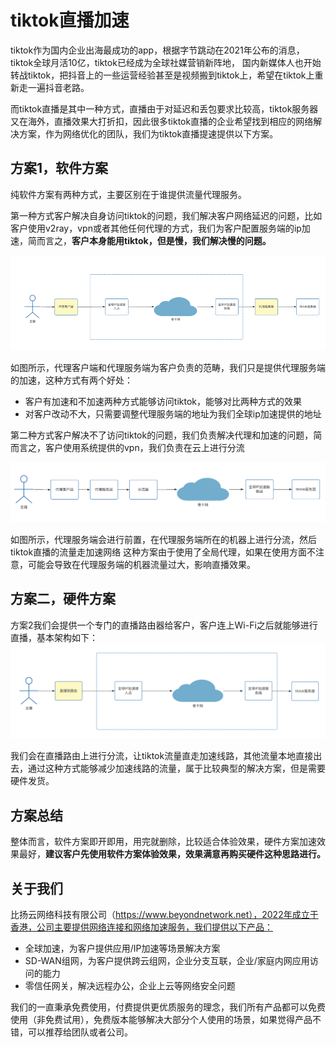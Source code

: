 
# tiktok直播加速
tiktok作为国内企业出海最成功的app，根据字节跳动在2021年公布的消息，tiktok全球月活10亿，tiktok已经成为全球社媒营销新阵地，
国内新媒体人也开始转战tiktok，把抖音上的一些运营经验甚至是视频搬到tiktok上，希望在tiktok上重新走一遍抖音老路。

而tiktok直播是其中一种方式，直播由于对延迟和丢包要求比较高，tiktok服务器又在海外，直播效果大打折扣，因此很多tiktok直播的企业希望找到相应的网络解决方案，作为网络优化的团队，我们为tiktok直播提速提供以下方案。

## 方案1，软件方案
纯软件方案有两种方式，主要区别在于谁提供流量代理服务。

第一种方式客户解决自身访问tiktok的问题，我们解决客户网络延迟的问题，比如客户使用v2ray，vpn或者其他任何代理的方式，我们为客户配置服务端的ip加速，简而言之，**客户本身能用tiktok，但是慢，我们解决慢的问题。**

![img_3.png](img_3.png)

如图所示，代理客户端和代理服务端为客户负责的范畴，我们只是提供代理服务端的加速，这种方式有两个好处：

- 客户有加速和不加速两种方式能够访问tiktok，能够对比两种方式的效果
- 对客户改动不大，只需要调整代理服务端的地址为我们全球ip加速提供的地址

第二种方式客户解决不了访问tiktok的问题，我们负责解决代理和加速的问题，简而言之，客户使用系统提供的vpn，我们负责在云上进行分流

![img_4.png](img_4.png)

如图所示，代理服务端会进行前置，在代理服务端所在的机器上进行分流，然后tiktok直播的流量走加速网络 这种方案由于使用了全局代理，如果在使用方面不注意，可能会导致在代理服务端的机器流量过大，影响直播效果。

## 方案二，硬件方案
方案2我们会提供一个专门的直播路由器给客户，客户连上Wi-Fi之后就能够进行直播，基本架构如下：
![img_5.png](img_5.png)

我们会在直播路由上进行分流，让tiktok流量直走加速线路，其他流量本地直接出去，通过这种方式能够减少加速线路的流量，属于比较典型的解决方案，但是需要硬件发货。

## 方案总结
整体而言，软件方案即开即用，用完就删除，比较适合体验效果，硬件方案加速效果最好，**建议客户先使用软件方案体验效果，效果满意再购买硬件这种思路进行。**

## 关于我们
比扬云网络科技有限公司（https://www.beyondnetwork.net），2022年成立于香港，公司主要提供网络连接和网络加速服务，我们提供以下产品：

- 全球加速，为客户提供应用/IP加速等场景解决方案
- SD-WAN组网，为客户提供跨云组网，企业分支互联，企业/家庭内网应用访问的能力
- 零信任网关，解决远程办公，企业上云等网络安全问题

我们的一直秉承免费使用，付费提供更优质服务的理念，我们所有产品都可以免费使用（非免费试用），免费版本能够解决大部分个人使用的场景，如果觉得产品不错，可以推荐给团队或者公司。
